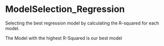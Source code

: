 # ModelSelection_Regression
Selecting the best regression model by calculating the R-squared for each model. 

The Model with the highest R-Squared is our best model

